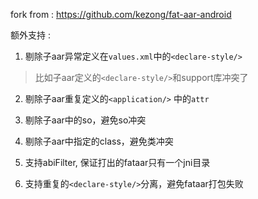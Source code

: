 fork from : https://github.com/kezong/fat-aar-android

额外支持 :

1. 剔除子aar异常定义在`values.xml`中的`<declare-style/>`

>比如子aar定义的`<declare-style/>`和support库冲突了

2. 剔除子aar重复定义的`<application/>` 中的`attr`

3. 剔除子aar中的so，避免so冲突

4. 剔除子aar中指定的class，避免类冲突

5. 支持abiFilter, 保证打出的fataar只有一个jni目录

6. 支持重复的`<declare-style/>`分离，避免fataar打包失败


